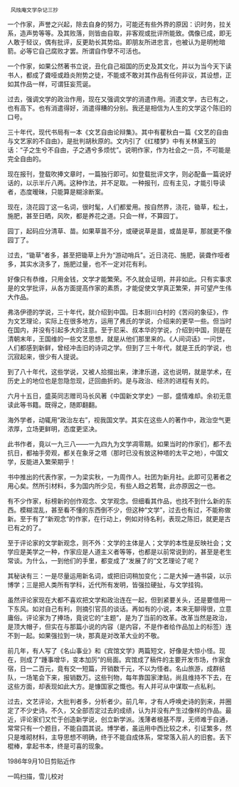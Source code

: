      风烛庵文学杂记三抄 

  一个作家，声誉之兴起，除去自身的努力，可能还有些外界的原因：识时务，拉关系，造声势等等。及其败落，则皆由自取，非客观或批评所能致。偶像已成，即无人敢于轻议，偶有批评，反更助长其势焰。即朋友所进忠言，也被认为是明枪暗箭。必等它自己腐败才罢。所谓自作孽不可活也。 

  一个作家，如果公然著书立说，丑化自己祖国的历史及其文化，并以为当今天下读书人，都成了聋哑或趋炎附势之徒，不能或不敢对其作品有任何非议，其设想，正如其作品一样，可谓狂妄荒诞。 

  过去，强调文学的政治作用，现在又强调文学的消遣作用。消遣文学，古已有之，也有高下。也有消遣得好，消遣得糟的分别。我还是相信为人生的文学这个陈旧的口号。 

  三十年代，现代书局有一本《文艺自由论辩集》。其中有瞿秋白一篇《文艺的自由与文艺家的不自由》，是批判胡秋原的。文内引了《红楼梦》中有关林黛玉的话：“子之生兮不自由，子之遇兮多烦忧”。说明作家，作为社会之一员，不可能是完全自由的。 

  现在报刊，登载吹捧文章时，一篇独行即可。如登载批评文字，则必配备一篇说好话的，以示半斤八两。这种作法，并不足取。一种报刊，应有主见，才能引导读者，态度暧昧，只能算是糊涂断案。 

  现在，浇花园丁这一名词，很时髦，人们都爱用。按自然界，浇花，锄草，松土，施肥，甚至日晒，风吹，都是养花之道。只会一样，不算园丁。 

  园丁，起码应分清草、苗。如果草苗不分，或硬说草是苗，或苗是草，那就更不像园丁了。 

  过去，“锄草”者多，甚至把锄草上升为“游动哨兵”。近日浇花、施肥，装聋作哑者多，其实水浇多了，施肥过量，也不一定对花有利。 

  好像只有恭维，只用金钱，文学才能繁荣。不久就会证明，并非如此。只有实事求是的文学批评，从各方面提高作家的素质，才能促使文学真正繁荣，并可望产生伟大作品。 

  弗洛伊德的学说，三十年代，就介绍到中国。日本厨川白村的《苦闷的象征》，作为文艺理论，实际上在很多地方，运用了弗氏的学说，介绍来的更早一些。但当时在国内，并没有引起多大的注意。至于尼采、叔本华的学说，介绍到中国，则是在清朝末年，王国维的一些文艺思想，就是从他们那里来的。《人间词话》一问世，人们都感到新鲜，曾经冲击旧的诗词之学。但到了三十年代，就是王氏的学说，也沉寂起来，很少有人提说。 

  到了八十年代，这些学说，又被人拾掇出来，津津乐道，这也说明，就是学术，在历史上的地位也是忽隐忽现，迂回曲折的。是与政治、经济的进程有关的。 

  六月十五日，盛英同志赠司马长风著《中国新文学史》一部，盛情难却。余初无意读此等书籍。既得之，随即翻翻。 

  海外学者，动辄用“政治左右”，视我国文学。其实在这些人的著作中，政治空气更浓厚，立场更鲜明，态度更坚决。 

  此书作者，竟以一九三八——一九四九为文学凋零期。如果当时的作家们，都不去抗日，都袖手旁观，都关在象牙之塔（那时已没有放这种塔的太平之地），中国文学，反能进入繁荣期乎！ 

  书中推出的代表作家，一为梁实秋，一为周作人。社团为新月社。此即可见著者之用心矣。然所引材料，多为国内所少见，有些人趋之若鹜，此亦原因之一也。 

  有不少作家，标榜新的创作观念、文学观念。但细看其作品，也找不到什么新的东西。模糊混乱，甚至看不懂的东西倒不少，但这种“文学”，过去也有过，不能称做新。至于有了“新观念”的作家，在行动上，例如对待名利，表现之陈旧，就更是古已有之的了。 

  至于评论家的文学新观念，则不外：文学的主体是人；文学的本性是反映社会；文学应是美学之一种，作家应是人道主义者等等，也都是以前常说到的，甚至是老生常谈。为什么，一到他们的手里，都变成了“发展了的”文艺理论了呢？ 

  其秘诀有三：一是尽量运用新名词，或把旧词稍加变化；二是大掉一通书袋，以示博学；三是把人类所有学科，近代所有发明，皆强拉硬扯，与文学挂钩。 

  虽然评论家现在大都不喜欢把文学和政治连在一起，但到紧要关头，还是要借用一下东风。如对自己有利，则摘引官员的谈话。再如有的小说，本来无聊得很，立意庸俗。评论家为了捧场，竟说它的“主题”，是为了当前的改革。改革当然是政治，是顶大帽子，但实在与那篇小说的内容（是内容，不是作者给作品加上的标签）连不到一起。如果强拉到一块，那真是对改革大业的不敬。 

  前几年，有人写了《名山事业》和《宾馆文学》两篇短文，好像是大惊小怪。现在，则成了“踵事增华，变本加厉”的局面。宾馆成了稿件的主要开发市场，作家食宿，日一二百元，竟有交一短篇，开销数千元，不以为怪者。名山旅游，成群结队，一场笔会下来，报销数万。这些刊物，每年靠国家津贴，尚且维持不下去，在这些方面，却表现如此大方。是慷国家之慨也。有人并可从中谋取一点私利。 

  过去，文艺评论，大批判者多，分析者少。前几年，才有人呼唤史诗的到来，并圈定了不少史诗。不久，又全部否定过去的成绩，认为并没有产生过像样的作品。最近，评论家们又忙于创造新学说，创立新学派。浅薄者根基不厚，无师难于自通，常常只有一个题目，不能自圆其说。博学者，虽运用中西比较之术，引证繁多，然只是堆砌材料，主导思想不明确，终于不能自成体系，常常落入前人的旧套。丢下棍棒，拿起书本，终是可喜的现象。 

  1986年9月10日剪贴近作 

  一鸣扫描，雪儿校对 

